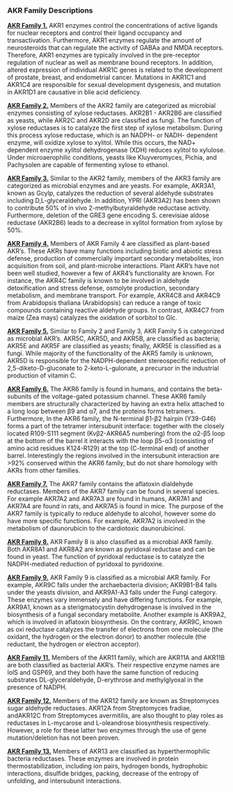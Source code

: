 ### AKR Family Descriptions

**<u>AKR Family 1.</u>** AKR1 enzymes control the concentrations of active
ligands for nuclear receptors and control their ligand occupancy and
transactivation. Furthermore, AKR1 enzymes regulate the amount of neurosteroids
that can regulate the activity of GABAa and NMDA receptors. Therefore, AKR1
enzymes are typically involved in the pre-receptor regulation of nuclear as well
as membrane bound receptors. In addition, altered expression of individual AKR1C
genes is related to the development of prostate, breast, and endometrial cancer.
Mutations in AKR1C1 and AKR1C4 are responsible for sexual development
dysgenesis, and mutation in AKR1D1 are causative in blie acid deficiency.

**<u>AKR Family 2.</u>** Members of the AKR2 family are categorized as microbial
enzymes consisting of xylose reductases. AKR2B1 - AKR2B6 are classified as
yeasts, while AKR2C and AKR2D are classified as fungi. The function of xylose
reductases is to catalyze the first step of xylose metabolism. During this
process xylose reductase, which is an NADPH- or NADH- dependent enzyme, will
oxidize xylose to xylitol. While this occurs, the NAD+ dependent enzyme xylitol
dehydrogenase (XDH) reduces xylitol to xylulose. Under microaerophilic
conditions, yeasts like Kluyveromyces, Pichia, and Pachysolen are capable of
fermenting xylose to ethanol.

**<u>AKR Family 3.</u>** Similar to the AKR2 family, members of the AKR3 family
are categorized as microbial enzymes and are yeasts. For example, AKR3A1, known
as Gcylp, catalyzes the reduction of several aldehyde substrates including
D,L-glyceraldehyde. In addition, YPRI (AKR3A2) has been shown to contribute 50%
of in vivo 2-methylbutyraldehyde reductase activity. Furthermore, deletion of
the GRE3 gene encoding S. cerevisiae aldose reductase (AKR2B6) leads to a
decrease in xylitol formation from xylose by 50%.

**<u>AKR Family 4.</u>** Members of AKR Family 4 are classified as plant-based
AKR’s. These AKRs have many functions including biotic and abiotic stress
defense, production of commercially important secondary metabolites, iron
acquisition from soil, and plant-microbe interactions. Plant AKR’s have not been
well studied, however a few of AKR4’s functionality are known. For instance, the
AKR4C family is known to be involved in aldehyde detoxification and stress
defense, osmolyte production, secondary metabolism, and membrane transport. For
example, AKR4C8 and AKR4C9 from Arabidopsis thaliana (Arabidopsis) can reduce a
range of toxic compounds containing reactive aldehyde groups. In contrast,
AKR4C7 from maize (Zea mays) catalyzes the oxidation of sorbitol to Glc.

**<u>AKR Family 5.</u>** Similar to Family 2 and Family 3, AKR Family 5 is
categorized as microbial AKR’s. AKR5C, AKR5D, and AKR5B, are classified as
bacteria; AKR5E and AKR5F are classified as yeasts; finally, AKR5E is classified
as a fungi. While majority of the functionality of the AKR5 family is unknown,
AKR5D is responsible for the NADPH-dependent stereospecific reduction of
2,5-diketo-D-gluconate to 2-keto-L-gulonate, a precursor in the industrial
production of vitamin C.

**<u>AKR Family 6.</u>** The AKR6 family is found in humans, and contains the
beta-subunits of the voltage-gated potassium channel. These AKR6 family members
are structurally characterized by having an extra helix attached to a long loop
between β9 and α7, and the proteins forms tetramers. Furthermore, In the AKR6
family, the N-terminal β1-β2 hairpin (Y39-G46) forms a part of the tetramer
intersubunit interface: together with the closely located R109-S111 segment
(Kvβ2-AKR6A5 numbering) from the α2-β5 loop at the bottom of the barrel it
interacts with the loop β5-α3 (consisting of amino acid residues K124-R129) at
the top (C-terminal end) of another barrel. Interestingly the regions involved
in the intersubunit interaction are >92% conserved within the AKR6 family, but
do not share homology with AKRs from other families.

**<u>AKR Family 7.</u>** The AKR7 family contains the aflatoxin dialdehyde
reductases. Members of the AKR7 family can be found in several species. For
example AKR7A2 and AKR7A3 are found in humans, AKR7A1 and AKR7A4 are found in
rats, and AKR7A5 is found in mice. The purpose of the AKR7 family is typically
to reduce aldehyde to alcohol, however some do have more specific functions. For
example, AKR7A2 is involved in the metabolism of daunorubicin to the cardiotoxic
daunorubicinol.

**<u>AKR Family 8.</u>** AKR Family 8 is also classified as a microbial AKR
family. Both AKR8A1 and AKR8A2 are known as pyridoxal reductase and can be found
in yeast. The function of pyridoxal reductase is to catalyze the NADPH-mediated
reduction of pyridoxal to pyridoxine.

**<u>AKR Family 9.</u>** AKR Family 9 is classified as a microbial AKR family.
For example, AKR9C falls under the archaebacteria division; AKR9B1-B4 falls
under the yeasts division, and AKR9A1-A3 falls under the Fungi category. These
enzymes vary immensely and have differing functions. For example, AKR9A1, known
as a sterigmatocystin dehydrogenase is involved in the biosynthesis of a fungal
secondary metabolite. Another example is AKR9A2, which is involved in aflatoxin
biosynthesis. On the contrary, AKR9C, known as oxi reductase catalyzes the
transfer of electrons from one molecule (the oxidant, the hydrogen or the
electron donor) to another molecule (the reductant, the hydrogen or electron
acceptor).

**<u>AKR Family 11.</u>** Members of the AKR11 family, which are AKR11A and
AKR11B are both classified as bacterial AKR’s. Their respective enzyme names are
IolS and GSP69, and they both have the same function of reducing substrates
DL-glyceraldehyde, D-erythrose and methylglyoxal in the presence of NADPH.

**<u>AKR Family 12.</u>** Members of the AKR12 family are known as Streptomyces
sugar aldehyde reductases. AKR12A from Streptomyces fradiae, andAKR12C from
Streptomyces avermitilis, are also thought to play roles as reductases in
L-mycarose and L-oleandrose biosynthesis respectively. However, a role for these
latter two enzymes through the use of gene mutation/deletion has not been
proven.

**<u>AKR Family 13.</u>** Members of AKR13 are classified as hyperthermophilic
bacteria reductases. These enzymes are involved in protein thermostabilization,
including ion pairs, hydrogen bonds, hydrophobic interactions, disulfide
bridges, packing, decrease of the entropy of unfolding, and intersubunit
interactions.
